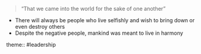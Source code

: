 > “That we came into the world for the sake of one another”

- There will always be people who live selfishly and wish to bring down or even destroy others
- Despite the negative people, mankind was meant to live in harmony

theme:: #leadership
